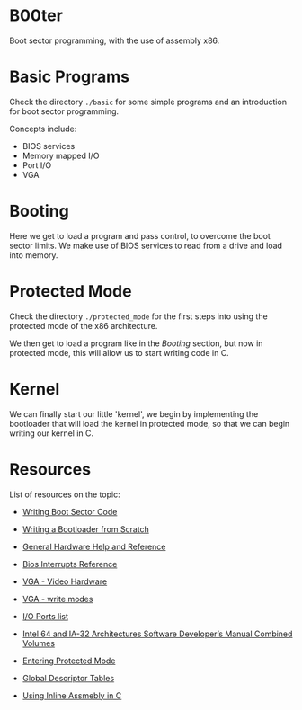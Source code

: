 # B00ter

Boot sector programming, with the use of assembly x86.

# Basic Programs

Check the directory `./basic` for some simple programs and
an introduction for boot sector programming.

Concepts include:
- BIOS services
- Memory mapped I/O
- Port I/O
- VGA

# Booting

Here we get to load a program and pass control, to overcome
the boot sector limits. We make use of BIOS services to
read from a drive and load into memory.

# Protected Mode

Check the directory `./protected_mode` for the first steps
into using the protected mode of the x86 architecture.

We then get to load a program like in the _Booting_ section,
but now in protected mode, this will allow us to start
writing code in C.

# Kernel

We can finally start our little 'kernel', we begin by
implementing the bootloader that will load the kernel in
protected mode, so that we can begin writing our kernel
in C.

# Resources

List of resources on the topic:


- [Writing Boot Sector Code](https://susam.in/blog/writing-boot-sector-code/)
- [Writing a Bootloader from Scratch](https://www.cs.cmu.edu/~410-s07/p4/p4-boot.pdf)
- [General Hardware Help and Reference](https://www.stanislavs.org/helppc/)
- [Bios Interrupts Reference](https://www.stanislavs.org/helppc/idx_interrupt.html)
- [VGA - Video Hardware](http://www.osdever.net/FreeVGA/home.htm)
- [VGA - write modes](http://www.retroarchive.org/swag/EGAVGA/0222.PAS.html)
- [I/O Ports list](http://bochs.sourceforge.net/techspec/PORTS.LST)

- [Intel 64 and IA-32 Architectures Software Developer’s Manual Combined Volumes](https://software.intel.com/content/dam/develop/public/us/en/documents/325462-sdm-vol-1-2abcd-3abcd.pdf)
- [Entering Protected Mode](http://www.osdever.net/tutorials/view/the-world-of-protected-mode)
- [Global Descriptor Tables](https://en.wikipedia.org/wiki/Global_Descriptor_Table)
- [Using Inline Assmebly in C](https://wiki.osdev.org/Inline_Assembly)